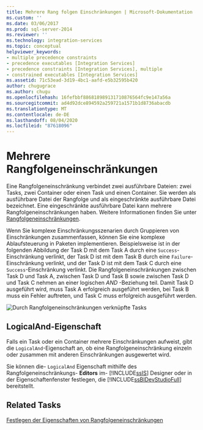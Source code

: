 ```yaml
---
title: Mehrere Rang folgen Einschränkungen | Microsoft-Dokumentation
ms.custom: ''
ms.date: 03/06/2017
ms.prod: sql-server-2014
ms.reviewer: ''
ms.technology: integration-services
ms.topic: conceptual
helpviewer_keywords:
- multiple precedence constraints
- precedence executables [Integration Services]
- precedence constraints [Integration Services], multiple
- constrained executables [Integration Services]
ms.assetid: 71c53ead-3d19-4bc1-aafd-e5b32595b420
author: chugugrace
ms.author: chugu
ms.openlocfilehash: 16fefbbf886818989131710876564fc9e147a56a
ms.sourcegitcommit: ad4d92dce894592a259721a1571b1d8736abacdb
ms.translationtype: MT
ms.contentlocale: de-DE
ms.lasthandoff: 08/04/2020
ms.locfileid: "87618096"
---
```

# <a name="multiple-precedence-constraints"></a>Mehrere Rangfolgeneinschränkungen
  Eine Rangfolgeneinschränkung verbindet zwei ausführbare Dateien: zwei Tasks, zwei Container oder einen Task und einen Container. Sie werden als ausführbare Datei der Rangfolge und als eingeschränkte ausführbare Datei bezeichnet. Eine eingeschränkte ausführbare Datei kann mehrere Rangfolgeneinschränkungen haben. Weitere Informationen finden Sie unter [Rangfolgeneinschränkungen](control-flow/precedence-constraints.md).  
  
 Wenn Sie komplexe Einschränkungsszenarien durch Gruppieren von Einschränkungen zusammenfassen, können Sie eine komplexe Ablaufsteuerung in Paketen implementieren. Beispielsweise ist in der folgenden Abbildung der Task D mit dem Task A durch eine `Success`-Einschränkung verlinkt, der Task D ist mit dem Task B durch eine `Failure`-Einschränkung verlinkt, und der Task D ist mit dem Task C durch eine `Success`-Einschränkung verlinkt. Die Rangfolgeneinschränkungen zwischen Task D und Task A, zwischen Task D und Task B sowie zwischen Task D und Task C nehmen an einer logischen *AND* -Beziehung teil. Damit Task D ausgeführt wird, muss Task A erfolgreich ausgeführt werden, bei Task B muss ein Fehler auftreten, und Task C muss erfolgreich ausgeführt werden.  
  
 ![Durch Rangfolgeneinschränkungen verknüpfte Tasks](media/precedenceconstraints.gif "Durch Rangfolgeneinschränkungen verknüpfte Tasks")  
  
## <a name="logicaland-property"></a>LogicalAnd-Eigenschaft  
 Falls ein Task oder ein Container mehrere Einschränkungen aufweist, gibt die `LogicalAnd`-Eigenschaft an, ob eine Rangfolgeneinschränkung einzeln oder zusammen mit anderen Einschränkungen ausgewertet wird.  
  
 Sie können die- `LogicalAnd` Eigenschaft mithilfe des Rangfolgeneinschränkungs- **Editors** im- [!INCLUDE[ssIS](../includes/ssis-md.md)] Designer oder in der Eigenschaftenfenster festlegen, die [!INCLUDE[ssBIDevStudioFull](../includes/ssbidevstudiofull-md.md)] bereitstellt.  
  
## <a name="related-tasks"></a>Related Tasks  
 [Festlegen der Eigenschaften von Rangfolgeneinschränkungen](../../2014/integration-services/set-the-properties-of-a-precedence-constraint.md)  
  
  
